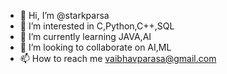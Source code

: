 - 👋 Hi, I’m @starkparsa
- 👀 I’m interested in C,Python,C++,SQL
- 🌱 I’m currently learning JAVA,AI
- 💞️ I’m looking to collaborate on AI,ML
- 📫 How to reach me vaibhavparasa@gmail.com

<!---
starkparsa/starkparsa is a ✨ special ✨ repository because its `README.md` (this file) appears on your GitHub profile.
You can click the Preview link to take a look at your changes.
--->
